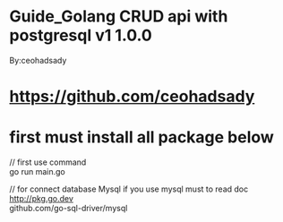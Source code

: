 # Guide_Golang CRUD api with postgresql v1   1.0.0

By:ceohadsady

# https://github.com/ceohadsady

# first must install all package below

// first use command   
go run main.go

// for connect database Mysql   if you use mysql must to read doc
http://pkg.go.dev  
github.com/go-sql-driver/mysql 

